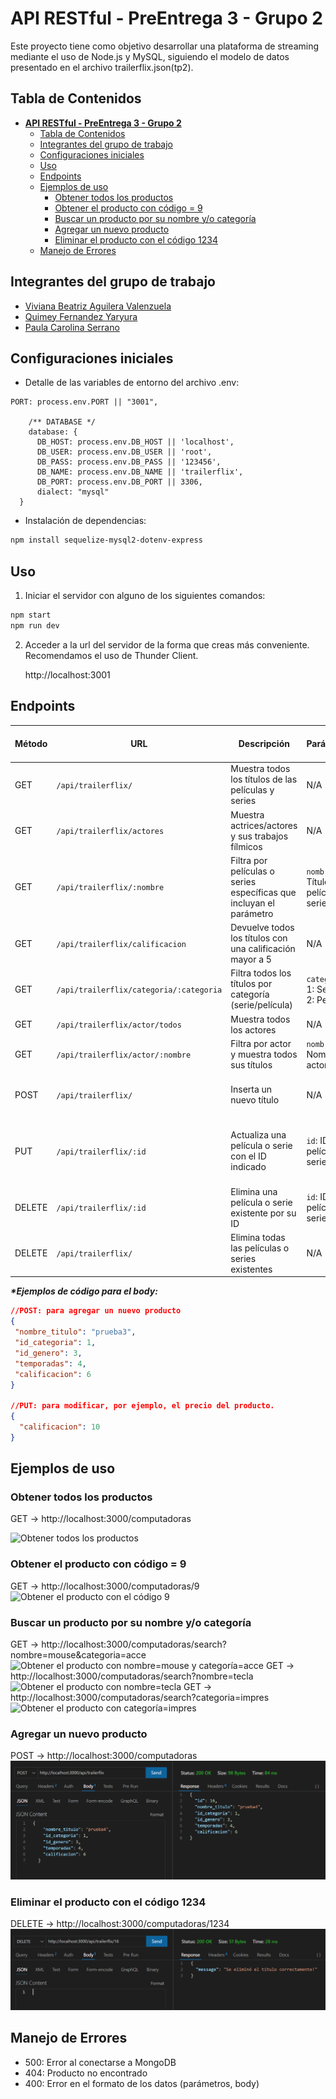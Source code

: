 # **API RESTful - PreEntrega 3 - Grupo 2**

Este proyecto tiene como objetivo desarrollar una plataforma de streaming mediante el uso de Node.js y MySQL, siguiendo el modelo de datos presentado en el archivo trailerflix.json(tp2).




## Tabla de Contenidos
- [**API RESTful - PreEntrega 3 - Grupo 2**](#api-restful---preentrega-3---grupo-2)
  - [Tabla de Contenidos](#tabla-de-contenidos)
  - [Integrantes del grupo de trabajo](#integrantes-del-grupo-de-trabajo)
  - [Configuraciones iniciales](#configuraciones-iniciales)
  - [Uso](#uso)
  - [Endpoints](#endpoints)
  - [Ejemplos de uso](#ejemplos-de-uso)
    - [Obtener todos los productos](#obtener-todos-los-productos)
    - [Obtener el producto con código = 9](#obtener-el-producto-con-código--9)
    - [Buscar un producto por su nombre y/o categoría](#buscar-un-producto-por-su-nombre-yo-categoría)
    - [Agregar un nuevo producto](#agregar-un-nuevo-producto)
    - [Eliminar el producto con el código 1234](#eliminar-el-producto-con-el-código-1234)
  - [Manejo de Errores](#manejo-de-errores)

## Integrantes del grupo de trabajo
- [Viviana Beatriz Aguilera Valenzuela]()
- [Quimey Fernandez Yaryura]()
- [Paula Carolina Serrano](https://www.linkedin.com/in/paula-carolina-serrano/)

## Configuraciones iniciales
- Detalle de las variables de entorno del archivo .env:
```
PORT: process.env.PORT || "3001",

    /** DATABASE */
    database: {
      DB_HOST: process.env.DB_HOST || 'localhost',
      DB_USER: process.env.DB_USER || 'root',
      DB_PASS: process.env.DB_PASS || '123456',
      DB_NAME: process.env.DB_NAME || 'trailerflix',
      DB_PORT: process.env.DB_PORT || 3306,
      dialect: "mysql"
  }
```
- Instalación de dependencias:
```bash
npm install sequelize-mysql2-dotenv-express
```

## Uso
1. Iniciar el servidor con alguno de los siguientes comandos:
```bash
npm start
npm run dev
```
2. Acceder a la url del servidor de la forma que creas más conveniente. Recomendamos el uso de Thunder Client.
   
   http://localhost:3001

## Endpoints


| Método | URL                                      | Descripción                                                              | Parámetros                                      | Cuerpo de la Solicitud                  |
|--------|------------------------------------------|--------------------------------------------------------------------------|------------------------------------------------|-----------------------------------------|
| GET    | `/api/trailerflix/`                      | Muestra todos los títulos de las películas y series                      | N/A                                            | N/A                                     |
| GET    | `/api/trailerflix/actores`               | Muestra actrices/actores y sus trabajos fílmicos                         | N/A                                            | N/A                                     |
| GET    | `/api/trailerflix/:nombre`               | Filtra por películas o series específicas que incluyan el parámetro      | `nombre`: Título de película o serie            | N/A                                     |
| GET    | `/api/trailerflix/calificacion`          | Devuelve todos los títulos con una calificación mayor a 5                | N/A                                            | N/A                                     |
| GET    | `/api/trailerflix/categoria/:categoria`  | Filtra todos los títulos por categoría (serie/película)                  | `categoria`: 1: Serie o 2: Película            | N/A                                     |
| GET    | `/api/trailerflix/actor/todos`           | Muestra todos los actores                                                | N/A                                            | N/A                                     |
| GET    | `/api/trailerflix/actor/:nombre`         | Filtra por actor y muestra todos sus títulos                             | `nombre`: Nombre del actor                      | N/A                                     |
| POST   | `/api/trailerflix/`                      | Inserta un nuevo título                                                  | N/A                                            | Producto en formato JSON*               |
| PUT    | `/api/trailerflix/:id`                   | Actualiza una película o serie con el ID indicado                        | `id`: ID de la película o serie                 | Datos del producto en formato JSON*     |
| DELETE | `/api/trailerflix/:id`                   | Elimina una película o serie existente por su ID                         | `id`: ID de la película o serie                 | N/A                                     |
| DELETE | `/api/trailerflix/`                      | Elimina todas las películas o series existentes                         | N/A                                            | N/A                                     |



___*Ejemplos de código para el body:___ 
   ```json
   //POST: para agregar un nuevo producto
{
    "nombre_titulo": "prueba3",
    "id_categoria": 1,
    "id_genero": 3,
    "temporadas": 4,
    "calificacion": 6
  }

  //PUT: para modificar, por ejemplo, el precio del producto.
  {
     "calificacion": 10
  }
```
## Ejemplos de uso
### Obtener todos los productos
GET -> http://localhost:3000/computadoras

![Obtener todos los productos](./img/get.png)

### Obtener el producto con código = 9
GET -> http://localhost:3000/computadoras/9
![Obtener el producto con el código 9](./img/get_id.png)

### Buscar un producto por su nombre y/o categoría
GET -> http://localhost:3000/computadoras/search?nombre=mouse&categoria=acce
![Obtener el producto con nombre=mouse y categoría=acce](./img/search_2p.png)
GET -> http://localhost:3000/computadoras/search?nombre=tecla
![Obtener el producto con nombre=tecla](./img/search_nomb.png)
GET -> http://localhost:3000/computadoras/search?categoria=impres
![Obtener el producto con categoría=impres](./img/search_cat.png)

### Agregar un nuevo producto
POST -> http://localhost:3000/computadoras
![Agregar un nuevo producto](./img/post.png)


### Eliminar el producto con el código 1234
DELETE -> http://localhost:3000/computadoras/1234
![Eliminar un producto](./img/delete.png)

## Manejo de Errores
- 500: Error al conectarse a MongoDB
- 404: Producto no encontrado
- 400: Error en el formato de los datos (parámetros, body)





